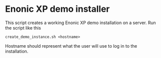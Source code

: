 # Enonic XP demo installer
This script creates a working Enonic XP demo installation on a server. Run the script like this
```
create_demo_instance.sh <hostname>
```

Hostname should represent what the user will use to log in to the installation.